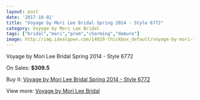 ```yaml
---
layout: post
date: '2017-10-02'
title: "Voyage by Mori Lee Bridal Spring 2014 - Style 6772"
category: Voyage by Mori Lee Bridal
tags: ["bridal","mori","prom","charming","demure"]
image: http://img.idealgown.com/14029-thickbox_default/voyage-by-mori-lee-bridal-spring-2014-style-6772.jpg
---
```

Voyage by Mori Lee Bridal Spring 2014 - Style 6772

On Sales: **$309.5**
<a href="https://www.idealgown.com/en/voyage-by-mori-lee-bridal/5658-voyage-by-mori-lee-bridal-spring-2014-style-6772.html"><amp-img layout="responsive" width="600" height="600" src="//img.idealgown.com/14029-thickbox_default/voyage-by-mori-lee-bridal-spring-2014-style-6772.jpg" alt="Voyage by Mori Lee Bridal Spring 2014 - Style 6772 0" /></a>
<a href="https://www.idealgown.com/en/voyage-by-mori-lee-bridal/5658-voyage-by-mori-lee-bridal-spring-2014-style-6772.html"><amp-img layout="responsive" width="600" height="600" src="//img.idealgown.com/14031-thickbox_default/voyage-by-mori-lee-bridal-spring-2014-style-6772.jpg" alt="Voyage by Mori Lee Bridal Spring 2014 - Style 6772 1" /></a>
<a href="https://www.idealgown.com/en/voyage-by-mori-lee-bridal/5658-voyage-by-mori-lee-bridal-spring-2014-style-6772.html"><amp-img layout="responsive" width="600" height="600" src="//img.idealgown.com/14030-thickbox_default/voyage-by-mori-lee-bridal-spring-2014-style-6772.jpg" alt="Voyage by Mori Lee Bridal Spring 2014 - Style 6772 2" /></a>

Buy it: [Voyage by Mori Lee Bridal Spring 2014 - Style 6772](https://www.idealgown.com/en/voyage-by-mori-lee-bridal/5658-voyage-by-mori-lee-bridal-spring-2014-style-6772.html "Voyage by Mori Lee Bridal Spring 2014 - Style 6772")

View more: [Voyage by Mori Lee Bridal](https://www.idealgown.com/en/83-voyage-by-mori-lee-bridal "Voyage by Mori Lee Bridal")